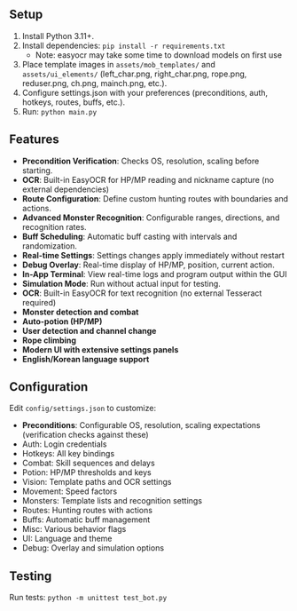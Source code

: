 ## Setup

1. Install Python 3.11+.
2. Install dependencies: `pip install -r requirements.txt`
   - Note: easyocr may take some time to download models on first use
3. Place template images in `assets/mob_templates/` and `assets/ui_elements/` (left_char.png, right_char.png, rope.png, reduser.png, ch.png, mainch.png, etc.).
4. Configure settings.json with your preferences (preconditions, auth, hotkeys, routes, buffs, etc.).
5. Run: `python main.py`

## Features

- **Precondition Verification**: Checks OS, resolution, scaling before starting.
- **OCR**: Built-in EasyOCR for HP/MP reading and nickname capture (no external dependencies)
- **Route Configuration**: Define custom hunting routes with boundaries and actions.
- **Advanced Monster Recognition**: Configurable ranges, directions, and recognition rates.
- **Buff Scheduling**: Automatic buff casting with intervals and randomization.
- **Real-time Settings**: Settings changes apply immediately without restart
- **Debug Overlay**: Real-time display of HP/MP, position, current action.
- **In-App Terminal**: View real-time logs and program output within the GUI
- **Simulation Mode**: Run without actual input for testing.
- **OCR**: Built-in EasyOCR for text recognition (no external Tesseract required)
- **Monster detection and combat**
- **Auto-potion (HP/MP)**
- **User detection and channel change**
- **Rope climbing**
- **Modern UI with extensive settings panels**
- **English/Korean language support**

## Configuration

Edit `config/settings.json` to customize:
- **Preconditions**: Configurable OS, resolution, scaling expectations (verification checks against these)
- Auth: Login credentials
- Hotkeys: All key bindings
- Combat: Skill sequences and delays
- Potion: HP/MP thresholds and keys
- Vision: Template paths and OCR settings
- Movement: Speed factors
- Monsters: Template lists and recognition settings
- Routes: Hunting routes with actions
- Buffs: Automatic buff management
- Misc: Various behavior flags
- UI: Language and theme
- Debug: Overlay and simulation options

## Testing

Run tests: `python -m unittest test_bot.py`
